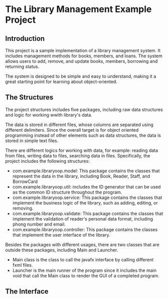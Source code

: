 # The Library Management Example Project

## Introduction

This project is a sample implementation of a library management system. It includes management methods for books, members, and loans. The system allows users to add, remove, and update books, members, borrowing and returning status.

The system is designed to be simple and easy to understand, making it a great starting point for learning about object-oriented.

## The Structures

The project structures includes five packages, including raw data structures and logic for working wwith library's data.

The data is stored in different files, whose columns are separated using different delimiters. Since the overall target is for object oriented programming instead of other elements such as data structures, the data is stored in simple text files.

There are different logics for working with data, for example: reading data from files, writing data to files, searching data in files. Specifically, the project includes the following structures:

- com.example.libraryoop.model: This package contains the classes that represent the data in the library, including Book, Reader, Staff, and BorrowCard
- com.example.libraryoop.util: includes the ID generator that can be used as the common ID structure throughout the program.
- com.example.libraryoop.service: This package contains the classes that implement the business logic of the library, such as adding, editing, or removing.
- com.example.libraryoop.validate: This package contains the classes that implement the validation of reader's personal data format, including phong number and email.
- com.example.libraryoop.controller: This package contains the classes that implement the user interface of the library.

Besides the packages with different usages, there are two classes that are outside these packages, including Main and Launcher.

- Main class is the class to call the javafx interface by calling different fxml files.
- Launcher is the main runner of the program since it includes the main void that call the Main class to render the GUI of a completed program.

## The Interface

